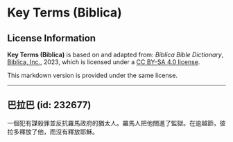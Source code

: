 # Key Terms (Biblica)

## License Information

**Key Terms (Biblica)** is based on and adapted from: _Biblica Bible Dictionary_, [Biblica, Inc.](https://www.biblica.com/), 2023, which is licensed under a [CC BY-SA 4.0 license](https://creativecommons.org/licenses/by-sa/4.0/legalcode.en).

This markdown version is provided under the same license.



--------------------------------

## 巴拉巴 (id: 232677)

一個犯有謀殺罪並反抗羅馬政府的猶太人。羅馬人把他關進了監獄。在逾越節，彼拉多釋放了他，而沒有釋放耶穌。


